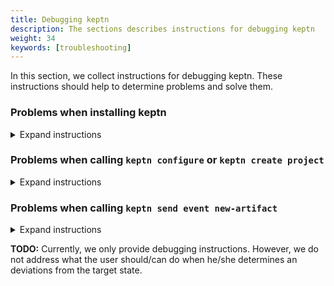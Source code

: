```yaml
---
title: Debugging keptn
description: The sections describes instructions for debugging keptn
weight: 34
keywords: [troubleshooting]
---
```


In this section, we collect instructions for debugging keptn. These instructions should help 
to determine problems and solve them.

### Problems when installing keptn
<details><summary>Expand instructions</summary>
<p>

**Investigation:**

Here we can use the installation logs. The installation logs can be found in the folder `.keptn` in your Home directory, i.e., for Linux and Mac, the log file is located at `$HOME/.keptn/keptn-installer.log`.

- Check this log file for any messages which e.g. could indicate insufficient rights.
- If this log file does not end with "Installation of keptn complete", check whether the connection between the CLI and the installer was interrupted. 
    If the connection was interrupted you should see the `installer` deployment because the CLI was not able to delete the deployment after a successful installation.

    Obtain the `installer` deployment:

    ```console    
    kubectl get deployments
    ```
    ```console
    NAME        DESIRED   CURRENT   UP-TO-DATE   AVAILABLE   AGE
    installer   1         1         1            0           1m5s
    ```    

    Obtain the serving `installer` pod:
    ```console
    kubectl get pods 
    ```

    ```console
    NAME                        READY   STATUS    RESTARTS   AGE
    installer-xxxxxxxxxx-xxxxx   1/1     Running   0          4m54s
    ```

    Obtain the logs directly from the installer pod:
    ```console    
    kubectl logs installer-xxxxxxxxxx-xxxxx
    ```

</p></details>

### Problems when calling `keptn configure` or `keptn create project`
<details><summary>Expand instructions</summary>
<p>

**TODO:** Visualize the following steps as figures!

For debugging the commands `keptn configure` and `keptn create project`, the following steps can be executed and verified:

1. The `control-service` checks whether the message is correctly signed. Therefore, it uses the `authenticator-service`.
    - If the authentication of the CLI fails, check whether your CLI is configured to the correct keptn installation, i.e., by executing `keptn auth`.
1. The `control-service` posts the received event into the `keptn-channel`.
    - Check the availability of this channel using `kubectl get channels -n keptn`.
1. The `github-service` has a subscription called `github-service-keptn-channel-subscription` to this channel.
    - Check the subscription of this subscription using `kubectl get subscriptions -n keptn`.
1. For `keptn configure`, the `github-service` creates the `github-credentials` secret where the GitHub credentials are stored.
    - Check whether the secret is correctly created using `kubectl get secret github-credentials -oyaml -n keptn`. Note that the shown values are base64 decoded.
1. For `keptn create project`, the `github-service` creates the project storing the configuration.
    - Check on GitHub whether the project was created. Therefore, also check whether it contains branches for all stages specified in your shipyard file.
    - If the CLI shows any error messages, try a new project by either choosing a different name or by first deleting the project on GitHub.
1. For obtaining further insights, you can check the logs of the `github-service`.
    - Check the logs by executing `kubectl logs github-service-xxxxx-deployment-xxxxxxxxxx-xxxxx -n keptn -c user-container`

</p></details>

### Problems when calling `keptn send event new-artifact`
<details><summary>Expand instructions</summary>
<p>

The following figure shows the workflow which is triggered by a new artifact event.

  {{< popup_image
      link="./assets/new-artifact.png"
      caption="Workflow triggered by a new artifact event">}}

Additionally, you can find a textual description for the respective steps:

1. **control-service**
    1. The `control-service` checks whether the message is correctly signed. Therefore, it uses the `authenticator-service`.
        - If the authentication of the CLI fails, check whether your CLI is configured to the correct keptn installation, i.e., by executing `keptn auth`.
    1. The `control-service` posts the received event to the endpoint `http://event-broker.keptn.svc.cluster.local/keptn`.
        - Check whether the `eventbroker-service` received the event by using the keptn's bridge.
1. **eventbroker-service**
    1. The `eventbroker-service` posts this event into the `new-artifact` channel.
        - Check the availability of this channel using `kubectl get channels -n keptn`.
1. **github-service**
    1. The `github-service` has a subscription called `github-service-new-artifact-subscription` to this channel.
        - Check the subscription of this subscription using `kubectl get subscriptions -n keptn`.
        - Check whether the `github-service` received the event by using the keptn's bridge.
    1. The `github-service` sets a new image in the config project.
        - Check on GitHub whether the new image is set in the branch representing your first stage, e.g. in the `dev` branch. 
    1. The `github-service` sends a `configuration-changed` event to the endpoint `http://event-broker.keptn.svc.cluster.local/keptn`.
        - Check whether the `eventbroker-service` received the event by using the keptn's bridge.
1. **eventbroker-service**
    1. The `eventbroker-service` posts this event into the `configuration-changed` channel.
        - Check the availability of this channel using `kubectl get channels -n keptn`.
1. **helm-service**
    1. The `helm-service` has a subscription called `helm-service-configuration-changed-subscription` to this channel.
        - Check the subscription of this subscription using `kubectl get subscriptions -n keptn`.
        - Check whether the `helm-service` received the event by using the keptn's bridge.
    1. The `helm-service` deploys the new artifact.
        - Check whether the `helm-service` successfully deployed the new artifact by using the keptn's bridge.
        - Check whether the service deployed with the new artifact is available.
    1. The `helm-service` sends a `deployment-finished` event to the endpoint `http://event-broker.keptn.svc.cluster.local/keptn`.
        - Check whether the `eventbroker-service` received the event by using the keptn's bridge.
1. **eventbroker-service**
    1. The `eventbroker-service` posts this event into the `deployment-finished` channel.
        - Check the availability of this channel using `kubectl get channels -n keptn`.
1. **jmeter-service**
    1. The `jmeter-service` has a subscription called `jmeter-service-deployment-finished-subscription` to this channel.
        - Check the subscription of this subscription using `kubectl get subscriptions -n keptn`.
        - Check whether the `jmeter-service` received the event by using the keptn's bridge.
    1. The `jmeter-service` executes tests.
        - Check whether the `jmeter-service` successfully executed the tests by using the keptn's bridge.
    1. The `jmeter-service` either sends in case the tests are passed a `tests-finished` event or in case the tests are failed  an `evaluation-done` event
    to the endpoint `http://event-broker.keptn.svc.cluster.local/keptn`.
        - Check whether the `eventbroker-service` received the event by using the keptn's bridge.
1. **eventbroker-service**
    1. For the `tests-finished` event, the `eventbroker-service` posts this event into the `tests-finished` channel.
        - Check the availability of this channel using `kubectl get channels -n keptn`.
1. **pitometer-service**
    1. The `pitometer-service` has a subscription called `pitometer-service-tests-finished-subscription` to this channel.
        - Check the subscription of this subscription using `kubectl get subscriptions -n keptn`.
        - Check whether the `perfspec` file is available for the deployed service, e.g., for carts check whether in the folder `your_organization/carts/perfspec/perfspec.json` is available and 
        
        pthe `pitometer-service` can find the `perfspec` file. 
        - Check whether the `pitometer-service` received the event by using the keptn's bridge.
    1. The `pitometer-service` evaluates the test results and sends an `evaluation-done` event to the endpoint `http://event-broker.keptn.svc.cluster.local/keptn`.
        - Check whether the `eventbroker-service` received the event by using the keptn's bridge.
1. **eventbroker-service**
    1. The `eventbroker-service` posts the `evaluation-done` event either received from the `jmeter-service` or the `pitometer-service`
    into the `evaluation-done ` channel.
        - Check the availability of this channel using `kubectl get channels -n keptn`.
1. **gatekeeper-service**
    1. The `gatekeeper-service` has a subscription called `gatekeeper-service-evaluation-done-subscription` to this channel.
        - Check the subscription of this subscription using `kubectl get subscriptions -n keptn`.
        - Check whether the `gatekeeper-service` received the event by using the keptn's bridge.
    1. The `gatekeeper-service` evaluates the result of the tests and either promotes the artifact to the next stage by sending a `new-artifact` event 
    or makes a rollback by sending a `configuration-changed` event in case a blue/green deployment is used. 

</p></details>

**TODO:** Currently, we only provide debugging instructions. However, we do not address what the user should/can do when he/she determines an
deviations from the target state.